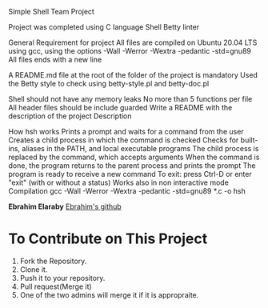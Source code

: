 Simple Shell Team Project

Project was completed using
C language
Shell
Betty linter

General Requirement for project
All files are compiled on Ubuntu 20.04 LTS using gcc, using the options -Wall -Werror -Wextra -pedantic -std=gnu89
All files ends with a new line

A README.md file at the root of the folder of the project is mandatory
Used the Betty style to check using betty-style.pl and betty-doc.pl

Shell should not have any memory leaks
No more than 5 functions per file
All header files should be include guarded
Write a README with the description of the project
Description

How hsh works
Prints a prompt and waits for a command from the user
Creates a child process in which the command is checked
Checks for built-ins, aliases in the PATH, and local executable programs
The child process is replaced by the command, which accepts arguments
When the command is done, the program returns to the parent process and prints the prompt
The program is ready to receive a new command
To exit: press Ctrl-D or enter "exit" (with or without a status)
Works also in non interactive mode
Compilation
gcc -Wall -Werror -Wextra -pedantic -std=gnu89 *.c -o hsh

**Ebrahim Elaraby** [Ebrahim's github](https://github.com/Elaraby1998)

# To Contribute on This Project
1. Fork the Repository.
2. Clone it.
3. Push it to your repository.
4. Pull request(Merge it)
5. One of the two admins will merge it if it is appropraite.
